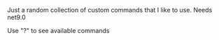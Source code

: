 Just a random collection of custom commands that I like to use.
Needs net9.0

Use "?" to see available commands
